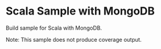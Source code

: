 Scala Sample with MongoDB
=================

Build sample for Scala with MongoDB.

Note: This sample does not produce coverage output.
